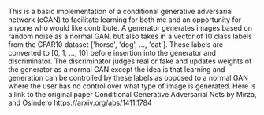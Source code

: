 This is a basic implementation of a conditional generative adversarial network (cGAN) to facilitate learning for both me and an opportunity for anyone who would like contribute. A generator generates images based on random noise as a normal GAN, but also takes in a vector of 10 class labels from the CFAR10 dataset ['horse', 'dog', ..., 'cat']. These labels are converted to [0, 1, ..., 10] before insertion into the generator and discriminator.  The discriminator judges real or fake and updates weights of the generator as a normal GAN except the idea is that learning and generation can be controlled by these labels as opposed to a normal GAN where the user has no control over what type of image is generated. Here is a link to the original paper Conditional Generative Adversarial Nets by Mirza, and Osindero https://arxiv.org/abs/1411.1784

